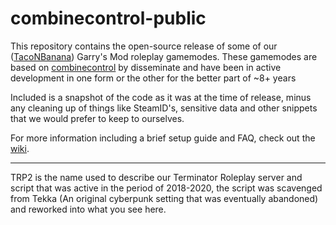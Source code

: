 # combinecontrol-public
 
This repository contains the open-source release of some of our ([TacoNBanana](https://www.taconbanana.com/)) Garry's Mod roleplay gamemodes. These gamemodes are based on [combinecontrol](https://github.com/disseminate/combinecontrol) by disseminate and have been in active development in one form or the other for the better part of \~8+ years

Included is a snapshot of the code as it was at the time of release, minus any cleaning up of things like SteamID's, sensitive data and other snippets that we would prefer to keep to ourselves.

For more information including a brief setup guide and FAQ, check out the [wiki](../../wiki).

---

TRP2 is the name used to describe our Terminator Roleplay server and script that was active in the period of 2018-2020, the script was scavenged from Tekka (An original cyberpunk setting that was eventually abandoned) and reworked into what you see here.

